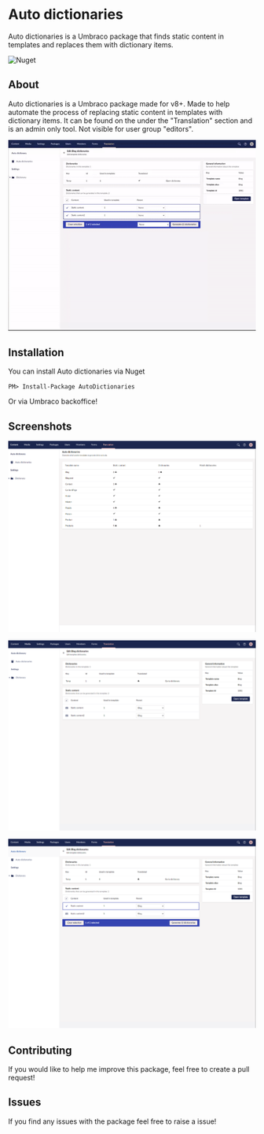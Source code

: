 # Auto dictionaries

Auto dictionaries is a Umbraco package that finds static content in templates and replaces them with dictionary items.


![Nuget](https://img.shields.io/nuget/dt/AutoDictionaries?color=%2346c018&logo=Nuget)

## About

Auto dictionaries is a Umbraco package made for v8+. Made to help automate the process of replacing static content in templates with dictionary items. It can be found on the under the "Translation" section and is an admin only tool. Not visible for user group "editors".

![preview](assets/generate.gif)

## Installation

You can install Auto dictionaries via Nuget

```
PM> Install-Package AutoDictionaries
```

Or via Umbraco backoffice!

## Screenshots

![preview](assets/overview.PNG)

![preview](assets/edit.PNG)

![preview](assets/select.PNG)

## Contributing

If you would like to help me improve this package, feel free to create a pull request!

## Issues

If you find any issues with the package feel free to raise a issue!
